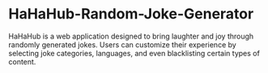 # HaHaHub-Random-Joke-Generator
HaHaHub is a web application designed to bring laughter and joy through randomly generated jokes. Users can customize their experience by selecting joke categories, languages, and even blacklisting certain types of content.
